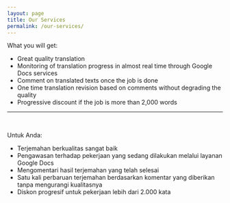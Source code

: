 ```yaml
---
layout: page
title: Our Services
permalink: /our-services/
---
```

   
   
<span class="lato">What you will get:</span> 

- Great quality translation
- Monitoring of translation progress in almost real time through Google Docs
services
- Comment on translated texts once the job is done
- One time translation revision based on comments without degrading the 
quality
- Progressive discount if the job is more than 2,000 words

---  
<br/>     

<span class="lato">Untuk Anda:</span>

- Terjemahan berkualitas sangat baik
- Pengawasan terhadap pekerjaan yang sedang dilakukan melalui layanan Google
 Docs
- Mengomentari hasil terjemahan yang telah selesai
- Satu kali perbaruan terjemahan berdasarkan komentar yang diberikan tanpa 
mengurangi kualitasnya
- Diskon progresif untuk pekerjaan lebih dari 2.000 kata
